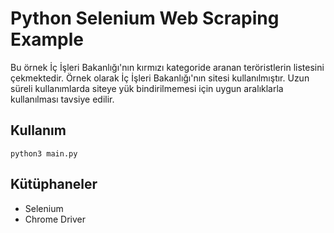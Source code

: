 # Python Selenium Web Scraping Example

Bu örnek İç İşleri Bakanlığı'nın kırmızı kategoride aranan teröristlerin listesini çekmektedir.
Örnek olarak İç İşleri Bakanlığı'nın sitesi kullanılmıştır. Uzun süreli kullanımlarda siteye yük bindirilmemesi için
uygun aralıklarla kullanılması tavsiye edilir. 

## Kullanım
```shell
python3 main.py
```

## Kütüphaneler
 - Selenium
 - Chrome Driver
